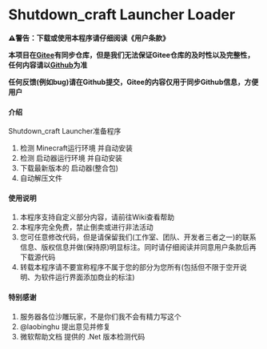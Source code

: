 # Shutdown_craft Launcher Loader
 **⚠️警告：下载或使用本程序请仔细阅读《用户条款》** 

 **本项目在[Gitee](https://gitee.com/shutdownstudio/sclauncher-loader)有同步仓库，但是我们无法保证Gitee仓库的及时性以及完整性，任何内容请以[Github](https://github.com/ShutdownStudio/SCLauncherLoader)为准**

 **任何反馈(例如bug)请在Github提交，Gitee的内容仅用于同步Github信息，方便用户**
#### 介绍
Shutdown_craft Launcher准备程序</br>
1. 检测 Minecraft运行环境 并自动安装
2. 检测 启动器运行环境 并自动安装
3. 下载最新版本的 启动器(整合包)
4. 自动解压文件


#### 使用说明

1. 本程序支持自定义部分内容，请前往Wiki查看帮助
2. 本程序完全免费，禁止倒卖或进行非法活动
3. 您可任意修改代码，但是请保留我们(工作室、团队、开发者三者之一)的联系信息、版权信息并做(保持原)明显标注。同时请仔细阅读并同意用户条款后再下载源代码
4. 转载本程序请不要宣称程序不属于您的部分为您所有(包括但不限于空开说明、为软件运行界面添加商业的标注)


#### 特别感谢

1. 服务器各位沙雕玩家，不是你们我不会有精力写这个
2. @laobinghu 提出意见并修复
3. 微软帮助文档 提供的 .Net 版本检测代码
